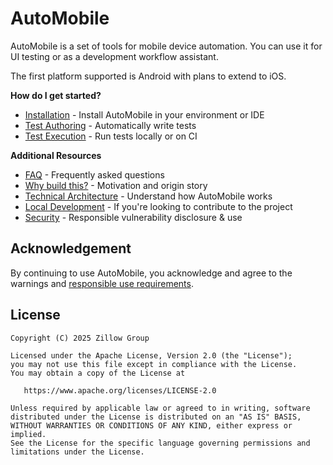 # AutoMobile

AutoMobile is a set of tools for mobile device automation. You can use it for UI testing or as a development workflow
assistant.

The first platform supported is Android with plans to extend to iOS.

**How do I get started?**

- [Installation](installation.md) - Install AutoMobile in your environment or IDE
- [Test Authoring](features/test-authoring/overview.md) - Automatically write tests
- [Test Execution](features/test-execution/overview.md) - Run tests locally or on CI

**Additional Resources**

- [FAQ](faq.md) - Frequently asked questions
- [Why build this?](origin.md) - Motivation and origin story
- [Technical Architecture](features/architecture.md) - Understand how AutoMobile works 
- [Local Development](local-development.md) - If you're looking to contribute to the project
- [Security](security.md) - Responsible vulnerability disclosure & use

## Acknowledgement

By continuing to use AutoMobile, you acknowledge and agree to the warnings and [responsible use requirements](security.md).

## License

```text
Copyright (C) 2025 Zillow Group

Licensed under the Apache License, Version 2.0 (the "License");
you may not use this file except in compliance with the License.
You may obtain a copy of the License at

   https://www.apache.org/licenses/LICENSE-2.0

Unless required by applicable law or agreed to in writing, software
distributed under the License is distributed on an "AS IS" BASIS,
WITHOUT WARRANTIES OR CONDITIONS OF ANY KIND, either express or implied.
See the License for the specific language governing permissions and
limitations under the License.
```
